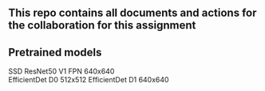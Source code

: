 ## This repo contains all documents and actions for the collaboration for this assignment

## Pretrained models
SSD ResNet50 V1 FPN 640x640 <br>
EfficientDet D0 512x512
EfficientDet D1 640x640
